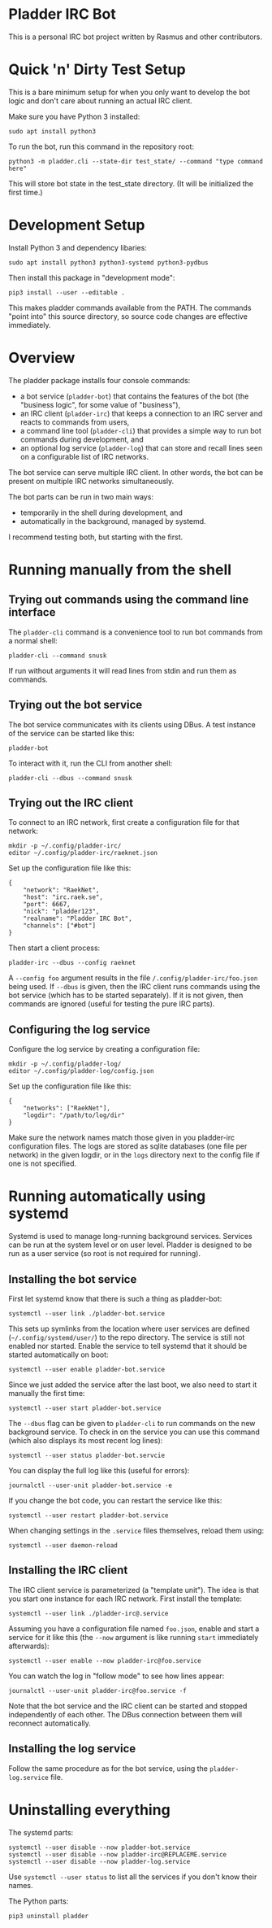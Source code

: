 # Pladder IRC Bot

This is a personal IRC bot project written by Rasmus and other
contributors.


# Quick 'n' Dirty Test Setup

This is a bare minimum setup for when you only want to develop the bot
logic and don't care about running an actual IRC client.

Make sure you have Python 3 installed:

    sudo apt install python3

To run the bot, run this command in the repository root:

    python3 -m pladder.cli --state-dir test_state/ --command "type command here"

This will store bot state in the test_state directory. (It will be
initialized the first time.)


# Development Setup

Install Python 3 and dependency libaries:

    sudo apt install python3 python3-systemd python3-pydbus

Then install this package in "development mode":

    pip3 install --user --editable .

This makes pladder commands available from the PATH. The commands
"point into" this source directory, so source code changes are
effective immediately.


# Overview

The pladder package installs four console commands:

* a bot service (`pladder-bot`) that contains the features of the bot
(the "business logic", for some value of "business"),
* an IRC client (`pladder-irc`) that keeps a connection to an IRC
  server and reacts to commands from users,
* a command line tool (`pladder-cli`) that provides a simple way to
  run bot commands during development, and
* an optional log service (`pladder-log`) that can store and recall lines seen
  on a configurable list of IRC networks.

The bot service can serve multiple IRC client. In other words, the bot
can be present on multiple IRC networks simultaneously.

The bot parts can be run in two main ways:

* temporarily in the shell during development, and
* automatically in the background, managed by systemd.

I recommend testing both, but starting with the first.


# Running manually from the shell

## Trying out commands using the command line interface

The `pladder-cli` command is a convenience tool to run bot commands
from a normal shell:

    pladder-cli --command snusk

If run without arguments it will read lines from stdin and run them as
commands.


## Trying out the bot service

The bot service communicates with its clients using DBus. A test
instance of the service can be started like this:

    pladder-bot

To interact with it, run the CLI from another shell:

    pladder-cli --dbus --command snusk


## Trying out the IRC client

To connect to an IRC network, first create a configuration file for
that network:

    mkdir -p ~/.config/pladder-irc/
    editor ~/.config/pladder-irc/raeknet.json

Set up the configuration file like this:

    {
        "network": "RaekNet",
        "host": "irc.raek.se",
        "port": 6667,
        "nick": "pladder123",
        "realname": "Pladder IRC Bot",
        "channels": ["#bot"]
    }

Then start a client process:

    pladder-irc --dbus --config raeknet

A `--config foo` argument results in the file
`/.config/pladder-irc/foo.json` being used. If `--dbus` is given, then
the IRC client runs commands using the bot service (which has to be
started separately). If it is not given, then commands are ignored
(useful for testing the pure IRC parts).


## Configuring the log service

Configure the log service by creating a configuration file:

    mkdir -p ~/.config/pladder-log/
    editor ~/.config/pladder-log/config.json

Set up the configuration file like this:

    {
        "networks": ["RaekNet"],
        "logdir": "/path/to/log/dir"
    }

Make sure the network names match those given in you pladder-irc configuration
files. The logs are stored as sqlite databases (one file per network) in the given logdir, or in the `logs` directory next to the config file if one is not specified.


# Running automatically using systemd

Systemd is used to manage long-running background services. Services
can be run at the system level or on user level. Pladder is designed
to be run as a user service (so root is not required for running).

## Installing the bot service

First let systemd know that there is such a thing as pladder-bot:

    systemctl --user link ./pladder-bot.service

This sets up symlinks from the location where user services are
defined (`~/.config/systemd/user/`) to the repo directory. The service
is still not enabled nor started. Enable the service to tell systemd
that it should be started automatically on boot:

    systemctl --user enable pladder-bot.service

Since we just added the service after the last boot, we also need to
start it manually the first time:

    systemctl --user start pladder-bot.service

The `--dbus` flag can be given to `pladder-cli` to run commands on the
new background service. To check in on the service you can use this
command (which also displays its most recent log lines):

    systemctl --user status pladder-bot.servcie

You can display the full log like this (useful for errors):

    journalctl --user-unit pladder-bot.service -e

If you change the bot code, you can restart the service like this:

    systemctl --user restart pladder-bot.service

When changing settings in the `.service` files themselves, reload them using:

    systemctl --user daemon-reload


## Installing the IRC client

The IRC client service is parameterized (a "template unit"). The idea
is that you start one instance for each IRC network. First install the
template:

    systemctl --user link ./pladder-irc@.service

Assuming you have a configuration file named `foo.json`, enable and
start a service for it like this (the `--now` argument is like running
`start` immediately afterwards):

    systemctl --user enable --now pladder-irc@foo.service

You can watch the log in "follow mode" to see how lines appear:

    journalctl --user-unit pladder-irc@foo.service -f

Note that the bot service and the IRC client can be started and
stopped independently of each other. The DBus connection between them
will reconnect automatically.


## Installing the log service

Follow the same procedure as for the bot service, using the
`pladder-log.service` file.


# Uninstalling everything

The systemd parts:

    systemctl --user disable --now pladder-bot.service
    systemctl --user disable --now pladder-irc@REPLACEME.service
    systemctl --user disable --now pladder-log.service

Use `systemctl --user status` to list all the services if you don't know their names.

The Python parts:

    pip3 uninstall pladder
